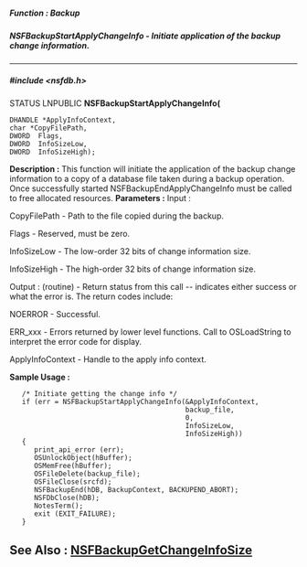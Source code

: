 ##### Function : Backup
##### NSFBackupStartApplyChangeInfo - Initiate application of the backup change information.
---
##### #include <nsfdb.h>
STATUS LNPUBLIC **NSFBackupStartApplyChangeInfo(**

	DHANDLE *ApplyInfoContext,
	char *CopyFilePath,
	DWORD  Flags,
	DWORD  InfoSizeLow,
	DWORD  InfoSizeHigh);
**Description :**
This function will initiate the application of the backup change information to 
a copy of a database file taken during a backup operation.  Once successfully 
started NSFBackupEndApplyChangeInfo must be called to free allocated resources.
**Parameters :**
Input :

CopyFilePath  -  Path to the file copied during the backup.

Flags  -  Reserved, must be zero.

InfoSizeLow  -  The low-order 32 bits of change information size.

InfoSizeHigh  -  The high-order 32 bits of change information size.

Output :
(routine)  -  Return status from this call -- indicates either success or what the error is. The return codes include:

NOERROR - Successful.

ERR_xxx - Errors returned by lower level functions.  Call to OSLoadString to interpret the error code for display.


ApplyInfoContext  -  Handle to the apply info context.

**Sample Usage :**
```
   /* Initiate getting the change info */
   if (err = NSFBackupStartApplyChangeInfo(&ApplyInfoContext,
                                           backup_file,
                                           0,
                                           InfoSizeLow,
                                           InfoSizeHigh))
   {
      print_api_error (err);
      OSUnlockObject(hBuffer);
      OSMemFree(hBuffer);
      OSFileDelete(backup_file);
      OSFileClose(srcfd);
      NSFBackupEnd(hDB, BackupContext, BACKUPEND_ABORT);
      NSFDbClose(hDB);
      NotesTerm();
      exit (EXIT_FAILURE);
   }

```
**See Also :**
[NSFBackupGetChangeInfoSize](D:/md_files/NSFBackupGetChangeInfoSize.md)
---
